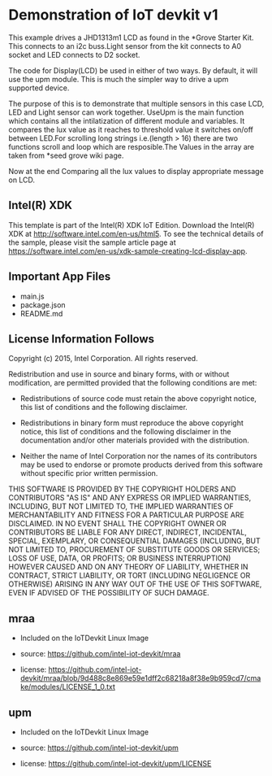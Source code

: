 Demonstration of IoT devkit v1
===============================

This example drives a JHD1313m1 LCD as found in the *Grove Starter Kit. This connects
to an i2c buss.Light sensor from the kit connects to A0 socket and LED connects to D2 socket.

The code for Display(LCD) be used in either of two ways. By default, it will use the upm module. This
is much the simpler way to drive a upm supported device. 

The purpose of this is to demonstrate that multiple sensors in this case LCD, LED and Light sensor can work together.
UseUpm is the main function which contains all the intilatization of different module and variables. It compares the 
lux value as it reaches to threshold value it switches on/off between LED.For scrolling long strings i.e.(length > 16) 
there are two functions scroll and loop which are resposible.The Values in the array are taken from *seed grove wiki page.


Now at the end Comparing all the lux values to display appropriate message on LCD. 


Intel(R) XDK
-------------------------------------------
This template is part of the Intel(R) XDK IoT Edition.
Download the Intel(R) XDK at http://software.intel.com/en-us/html5. To see the technical details of the sample,
please visit the sample article page at https://software.intel.com/en-us/xdk-sample-creating-lcd-display-app.


Important App Files
---------------------------
* main.js
* package.json
* README.md

License Information Follows
---------------------------
Copyright (c) 2015, Intel Corporation. All rights reserved.

Redistribution and use in source and binary forms, with or without modification,
are permitted provided that the following conditions are met:

- Redistributions of source code must retain the above copyright notice,
  this list of conditions and the following disclaimer.

- Redistributions in binary form must reproduce the above copyright notice,
  this list of conditions and the following disclaimer in the documentation
  and/or other materials provided with the distribution.

- Neither the name of Intel Corporation nor the names of its contributors
  may be used to endorse or promote products derived from this software
  without specific prior written permission.

THIS SOFTWARE IS PROVIDED BY THE COPYRIGHT HOLDERS AND CONTRIBUTORS "AS IS"
AND ANY EXPRESS OR IMPLIED WARRANTIES, INCLUDING, BUT NOT LIMITED TO,
THE IMPLIED WARRANTIES OF MERCHANTABILITY AND FITNESS FOR A PARTICULAR PURPOSE
ARE DISCLAIMED. IN NO EVENT SHALL THE COPYRIGHT OWNER OR CONTRIBUTORS BE
LIABLE FOR ANY DIRECT, INDIRECT, INCIDENTAL, SPECIAL, EXEMPLARY, OR
CONSEQUENTIAL DAMAGES (INCLUDING, BUT NOT LIMITED TO, PROCUREMENT OF SUBSTITUTE
GOODS OR SERVICES; LOSS OF USE, DATA, OR PROFITS; OR BUSINESS INTERRUPTION)
HOWEVER CAUSED AND ON ANY THEORY OF LIABILITY, WHETHER IN CONTRACT, STRICT
LIABILITY, OR TORT (INCLUDING NEGLIGENCE OR OTHERWISE) ARISING IN ANY WAY OUT
OF THE USE OF THIS SOFTWARE, EVEN IF ADVISED OF THE POSSIBILITY OF SUCH DAMAGE.

mraa
--------------------------------------------
* Included on the IoTDevkit Linux Image

* source:  https://github.com/intel-iot-devkit/mraa
* license:  https://github.com/intel-iot-devkit/mraa/blob/9d488c8e869e59e1dff2c68218a8f38e9b959cd7/cmake/modules/LICENSE_1_0.txt

upm
--------------------------------------------
* Included on the IoTDevkit Linux Image

* source: https://github.com/intel-iot-devkit/upm
* license: https://github.com/intel-iot-devkit/upm/LICENSE
